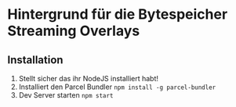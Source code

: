 # Hintergrund für die Bytespeicher Streaming Overlays

## Installation
1. Stellt sicher das ihr NodeJS installiert habt!
2. Installiert den Parcel Bundler ```npm install -g parcel-bundler```
3. Dev Server starten ```npm start```